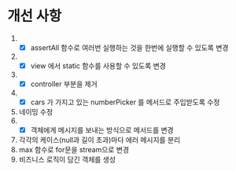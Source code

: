 # 개선 사항

1.
    -[x] assertAll 함수로 여러번 실행하는 것을 한번에 실행할 수 있도록 변경
2.
    -[x] view 에서 static 함수를 사용할 수 있도록 변경
3.
    - [x] controller 부분을 제거
4.
    -[x] cars 가 가지고 있는 numberPicker 를 메서드로 주입받도록 수정
5. 네이밍 수정
6.
    - [x] 객체에게 메시지를 보내는 방식으로 메서드를 변경
7. 각각의 케이스(null과 길이 초과)마다 에러 메시지를 분리
8. max 함수로 for문을 stream으로 변경
9. 비즈니스 로직이 담긴 객체를 생성